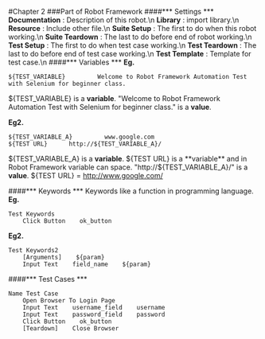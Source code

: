 #Chapter 2
###Part of Robot Framework
####*** Settings ***
**Documentation** : Description of this robot.\n
**Library** : import library.\n
**Resource** : Include other file.\n
**Suite Setup** : The first to do when this robot working.\n
**Suite Teardown** : The last to do before end of robot working.\n
**Test Setup** : The first to do when test case working.\n
**Test Teardown** : The last to do before end of test case working.\n
**Test Template** : Template for test case.\n
####*** Variables ***
**Eg.**
```
${TEST_VARIABLE}         Welcome to Robot Framework Automation Test with Selenium for beginner class.
```
${TEST_VARIABLE} is a **variable**.
"Welcome to Robot Framework Automation Test with Selenium for beginner class." is a **value**.

**Eg2.**
```
${TEST_VARIABLE_A}         www.google.com
${TEST URL}      http://${TEST_VARIABLE_A}/
```
${TEST_VARIABLE_A} is a **variable**.
${TEST URL} is a **variable** and in Robot Framework variable can space.
"http://${TEST_VARIABLE_A}/" is a **value**.
${TEST URL} = http://www.google.com/

####*** Keywords ***
Keywords like a function in programming language.
**Eg.**
```
Test Keywords
    Click Button    ok_button
```
**Eg2.**
```
Test Keywords2
    [Arguments]    ${param}
    Input Text    field_name    ${param}
```
####*** Test Cases ***
```
Name Test Case
    Open Browser To Login Page
    Input Text    username_field    username
    Input Text    password_field    password
    Click Button    ok_button
    [Teardown]    Close Browser
```
